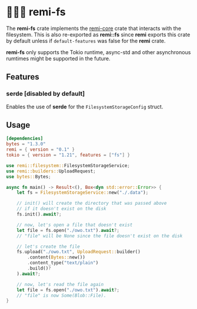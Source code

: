 # 🐻‍❄️🧶 remi-fs

The **remi-fs** crate implements the [remi-core](https://github.com/Noelware/remi-rs/tree/master/remi_core) crate that interacts with the filesystem. This is also re-exported as **remi::fs** since **remi** exports this crate by default unless if `default-features` was false for the **remi** crate.

**remi-fs** only supports the Tokio runtime, async-std and other asynchronous rumtimes might be supported in the future.

## Features
### serde [disabled by default]
Enables the use of **serde** for the `FilesystemStorageConfig` struct.

## Usage
```toml
[dependencies]
bytes = "1.3.0"
remi = { version = "0.1" }
tokio = { version = "1.21", features = ["fs"] }
```

```rust
use remi::filesystem::FilesystemStorageService;
use remi::builders::UploadRequest;
use bytes::Bytes;

async fn main() -> Result<(), Box<dyn std::error::Error>> {
    let fs = FilesystemStorageService::new("./.data");

    // init() will create the directory that was passed above
    // if it doesn't exist on the disk
    fs.init().await?;

    // now, let's open a file that doesn't exist
    let file = fs.open("./owo.txt").await?;
    // "file" will be None since the file doesn't exist on the disk

    // let's create the file
    fs.upload("./owo.txt", UploadRequest::builder()
        .content(Bytes::new())
        .content_type("text/plain")
        .build()?
    ).await?;

    // now, let's read the file again
    let file = fs.open("./owo.txt").await?;
    // "file" is now Some(Blob::File).
}
```
